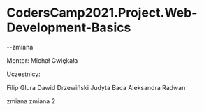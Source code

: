 # CodersCamp2021.Project.Web-Development-Basics

--zmiana

Mentor: Michał Ćwiękała

Uczestnicy:

Filip Glura
Dawid Drzewiński
Judyta Baca
Aleksandra Radwan


zmiana
zmiana 2